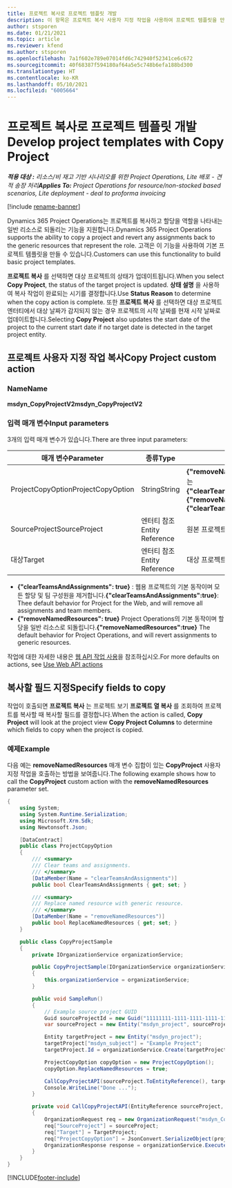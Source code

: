 ```yaml
---
title: 프로젝트 복사로 프로젝트 템플릿 개발
description: 이 항목은 프로젝트 복사 사용자 지정 작업을 사용하여 프로젝트 템플릿을 만드는 방법에 대한 정보를 제공합니다.
author: stsporen
ms.date: 01/21/2021
ms.topic: article
ms.reviewer: kfend
ms.author: stsporen
ms.openlocfilehash: 7a1f602e789e07014fd6c742940f52341ce6c672
ms.sourcegitcommit: 40f68387f594180af64a5e5c748b6efa188bd300
ms.translationtype: HT
ms.contentlocale: ko-KR
ms.lasthandoff: 05/10/2021
ms.locfileid: "6005664"
---
```

# <a name="develop-project-templates-with-copy-project"></a><span data-ttu-id="0f233-103">프로젝트 복사로 프로젝트 템플릿 개발</span><span class="sxs-lookup"><span data-stu-id="0f233-103">Develop project templates with Copy Project</span></span>

<span data-ttu-id="0f233-104">_**적용 대상 :** 리소스/비 재고 기반 시나리오를 위한 Project Operations, Lite 배포 - 견적 송장 처리_</span><span class="sxs-lookup"><span data-stu-id="0f233-104">_**Applies To:** Project Operations for resource/non-stocked based scenarios, Lite deployment - deal to proforma invoicing_</span></span>

[!include [rename-banner](~/includes/cc-data-platform-banner.md)]

<span data-ttu-id="0f233-105">Dynamics 365 Project Operations는 프로젝트를 복사하고 할당을 역할을 나타내는 일반 리소스로 되돌리는 기능을 지원합니다.</span><span class="sxs-lookup"><span data-stu-id="0f233-105">Dynamics 365 Project Operations supports the ability to copy a project and revert any assignments back to the generic resources that represent the role.</span></span> <span data-ttu-id="0f233-106">고객은 이 기능을 사용하여 기본 프로젝트 템플릿을 만들 수 있습니다.</span><span class="sxs-lookup"><span data-stu-id="0f233-106">Customers can use this functionality to build basic project templates.</span></span>

<span data-ttu-id="0f233-107">**프로젝트 복사** 를 선택하면 대상 프로젝트의 상태가 업데이트됩니다.</span><span class="sxs-lookup"><span data-stu-id="0f233-107">When you select **Copy Project**, the status of the target project is updated.</span></span> <span data-ttu-id="0f233-108">**상태 설명** 을 사용하여 복사 작업이 완료되는 시기를 결정합니다.</span><span class="sxs-lookup"><span data-stu-id="0f233-108">Use **Status Reason** to determine when the copy action is complete.</span></span> <span data-ttu-id="0f233-109">또한 **프로젝트 복사** 를 선택하면 대상 프로젝트 엔터티에서 대상 날짜가 감지되지 않는 경우 프로젝트의 시작 날짜를 현재 시작 날짜로 업데이트합니다.</span><span class="sxs-lookup"><span data-stu-id="0f233-109">Selecting **Copy Project** also updates the start date of the project to the current start date if no target date is detected in the target project entity.</span></span>

## <a name="copy-project-custom-action"></a><span data-ttu-id="0f233-110">프로젝트 사용자 지정 작업 복사</span><span class="sxs-lookup"><span data-stu-id="0f233-110">Copy Project custom action</span></span> 

### <a name="name"></a><span data-ttu-id="0f233-111">Name</span><span class="sxs-lookup"><span data-stu-id="0f233-111">Name</span></span> 

<span data-ttu-id="0f233-112">**msdyn_CopyProjectV2**</span><span class="sxs-lookup"><span data-stu-id="0f233-112">**msdyn_CopyProjectV2**</span></span>

### <a name="input-parameters"></a><span data-ttu-id="0f233-113">입력 매개 변수</span><span class="sxs-lookup"><span data-stu-id="0f233-113">Input parameters</span></span>
<span data-ttu-id="0f233-114">3개의 입력 매개 변수가 있습니다.</span><span class="sxs-lookup"><span data-stu-id="0f233-114">There are three input parameters:</span></span>

| <span data-ttu-id="0f233-115">매개 변수</span><span class="sxs-lookup"><span data-stu-id="0f233-115">Parameter</span></span>          | <span data-ttu-id="0f233-116">종류</span><span class="sxs-lookup"><span data-stu-id="0f233-116">Type</span></span>   | <span data-ttu-id="0f233-117">값</span><span class="sxs-lookup"><span data-stu-id="0f233-117">Values</span></span>                                                   | 
|--------------------|--------|----------------------------------------------------------|
| <span data-ttu-id="0f233-118">ProjectCopyOption</span><span class="sxs-lookup"><span data-stu-id="0f233-118">ProjectCopyOption</span></span>  | <span data-ttu-id="0f233-119">String</span><span class="sxs-lookup"><span data-stu-id="0f233-119">String</span></span> | <span data-ttu-id="0f233-120">**{"removeNamedResources":true}** 또는 **{"clearTeamsAndAssignments":true}**</span><span class="sxs-lookup"><span data-stu-id="0f233-120">**{"removeNamedResources":true}** or **{"clearTeamsAndAssignments":true}**</span></span> |
| <span data-ttu-id="0f233-121">SourceProject</span><span class="sxs-lookup"><span data-stu-id="0f233-121">SourceProject</span></span>      | <span data-ttu-id="0f233-122">엔터티 참조</span><span class="sxs-lookup"><span data-stu-id="0f233-122">Entity Reference</span></span> | <span data-ttu-id="0f233-123">원본 프로젝트</span><span class="sxs-lookup"><span data-stu-id="0f233-123">Source Project</span></span> |
| <span data-ttu-id="0f233-124">대상</span><span class="sxs-lookup"><span data-stu-id="0f233-124">Target</span></span>             | <span data-ttu-id="0f233-125">엔터티 참조</span><span class="sxs-lookup"><span data-stu-id="0f233-125">Entity Reference</span></span> | <span data-ttu-id="0f233-126">대상 프로젝트</span><span class="sxs-lookup"><span data-stu-id="0f233-126">Target Project</span></span> |


- <span data-ttu-id="0f233-127">**{"clearTeamsAndAssignments": true}** : 웹용 프로젝트의 기본 동작이며 모든 할당 및 팀 구성원을 제거합니다.</span><span class="sxs-lookup"><span data-stu-id="0f233-127">**{"clearTeamsAndAssignments":true}**: Thee default behavior for Project for the Web, and will remove all assignments and team members.</span></span>
- <span data-ttu-id="0f233-128">**{"removeNamedResources": true}** Project Operations의 기본 동작이며 할당을 일반 리소스로 되돌립니다.</span><span class="sxs-lookup"><span data-stu-id="0f233-128">**{"removeNamedResources":true}** The default behavior for Project Operations, and will revert assignments to generic resources.</span></span>

<span data-ttu-id="0f233-129">작업에 대한 자세한 내용은 [웹 API 작업 사용](/powerapps/developer/common-data-service/webapi/use-web-api-actions)을 참조하십시오.</span><span class="sxs-lookup"><span data-stu-id="0f233-129">For more defaults on actions, see [Use Web API actions](/powerapps/developer/common-data-service/webapi/use-web-api-actions)</span></span>

## <a name="specify-fields-to-copy"></a><span data-ttu-id="0f233-130">복사할 필드 지정</span><span class="sxs-lookup"><span data-stu-id="0f233-130">Specify fields to copy</span></span> 
<span data-ttu-id="0f233-131">작업이 호출되면 **프로젝트 복사** 는 프로젝트 보기 **프로젝트 열 복사** 를 조회하여 프로젝트를 복사할 때 복사할 필드를 결정합니다.</span><span class="sxs-lookup"><span data-stu-id="0f233-131">When the action is called, **Copy Project** will look at the project view **Copy Project Columns** to determine which fields to copy when the project is copied.</span></span>


### <a name="example"></a><span data-ttu-id="0f233-132">예제</span><span class="sxs-lookup"><span data-stu-id="0f233-132">Example</span></span>
<span data-ttu-id="0f233-133">다음 예는 **removeNamedResources** 매개 변수 집합이 있는 **CopyProject** 사용자 지정 작업을 호출하는 방법을 보여줍니다.</span><span class="sxs-lookup"><span data-stu-id="0f233-133">The following example shows how to call the **CopyProject** custom action with the **removeNamedResources** parameter set.</span></span>
```C#
{
    using System;
    using System.Runtime.Serialization;
    using Microsoft.Xrm.Sdk;
    using Newtonsoft.Json;

    [DataContract]
    public class ProjectCopyOption
    {
        /// <summary>
        /// Clear teams and assignments.
        /// </summary>
        [DataMember(Name = "clearTeamsAndAssignments")]
        public bool ClearTeamsAndAssignments { get; set; }

        /// <summary>
        /// Replace named resource with generic resource.
        /// </summary>
        [DataMember(Name = "removeNamedResources")]
        public bool ReplaceNamedResources { get; set; }
    }

    public class CopyProjectSample
    {
        private IOrganizationService organizationService;

        public CopyProjectSample(IOrganizationService organizationService)
        {
            this.organizationService = organizationService;
        }

        public void SampleRun()
        {
            // Example source project GUID
            Guid sourceProjectId = new Guid("11111111-1111-1111-1111-111111111111");
            var sourceProject = new Entity("msdyn_project", sourceProjectId);

            Entity targetProject = new Entity("msdyn_project");
            targetProject["msdyn_subject"] = "Example Project";
            targetProject.Id = organizationService.Create(targetProject);

            ProjectCopyOption copyOption = new ProjectCopyOption();
            copyOption.ReplaceNamedResources = true;

            CallCopyProjectAPI(sourceProject.ToEntityReference(), targetProject.ToEntityReference(), copyOption);
            Console.WriteLine("Done ...");
        }

        private void CallCopyProjectAPI(EntityReference sourceProject, EntityReference TargetProject, ProjectCopyOption projectCopyOption)
        {
            OrganizationRequest req = new OrganizationRequest("msdyn_CopyProjectV2");
            req["SourceProject"] = sourceProject;
            req["Target"] = TargetProject;
            req["ProjectCopyOption"] = JsonConvert.SerializeObject(projectCopyOption);
            OrganizationResponse response = organizationService.Execute(req);
        }
    }
}
```


[!INCLUDE[footer-include](../includes/footer-banner.md)]